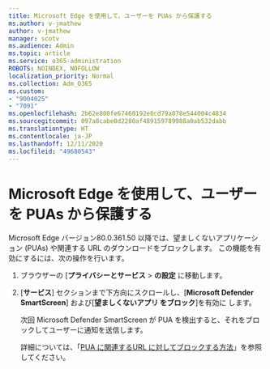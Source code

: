 ```yaml
---
title: Microsoft Edge を使用して、ユーザーを PUAs から保護する
ms.author: v-jmathew
author: v-jmathew
manager: scotv
ms.audience: Admin
ms.topic: article
ms.service: o365-administration
ROBOTS: NOINDEX, NOFOLLOW
localization_priority: Normal
ms.collection: Adm_O365
ms.custom:
- "9004025"
- "7091"
ms.openlocfilehash: 2b62e800fe67460192e0cd79a078e544004c4834
ms.sourcegitcommit: 097a8cabe0d2280af489159789988a0ab532dabb
ms.translationtype: HT
ms.contentlocale: ja-JP
ms.lasthandoff: 12/11/2020
ms.locfileid: "49680543"
---
```

# <a name="use-microsoft-edge-to-protect-users-against-puas"></a>Microsoft Edge を使用して、ユーザーを PUAs から保護する

Microsoft Edge バージョン80.0.361.50 以降では、望ましくないアプリケーション (PUAs) や関連する URL のダウンロードをブロックします。 この機能を有効にするには、次の操作を行います。

1. ブラウザーの [**プライバシーとサービス** > **の設定** に移動します。

2. [**サービス**] セクションまで下方向にスクロールし、[**Microsoft Defender SmartScreen**] および[**望ましくないアプリ をブロック**]を有効に します。

    次回 Microsoft Defender SmartScreen が PUA を検出すると、それをブロックしてユーザーに通知を送信します。

    詳細については、「[PUA に関連するURL に対してブロックする方法](https://go.microsoft.com/fwlink/?linkid=2133024)」を参照してください。
